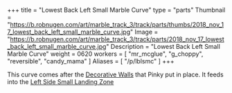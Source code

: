 +++
title = "Lowest Back Left Small Marble Curve"
type = "parts"
Thumbnail = "https://b.robnugen.com/art/marble_track_3/track/parts/thumbs/2018_nov_17_lowest_back_left_small_marble_curve.jpg"
Image = "https://b.robnugen.com/art/marble_track_3/track/parts/2018_nov_17_lowest_back_left_small_marble_curve.jpg"
Description = "Lowest Back Left Small Marble Curve"
weight = 0620
workers = [
    "mr_mcglue",
    "g_choppy",
    "reversible",
    "candy_mama"
]
Aliases = [
    "/p/lblsmc"
]
+++

This curve comes after the [Decorative Walls](/p/dwatlsms) that Pinky put in place.  It feeds into the [Left Side Small Landing Zone](/p/lsslz)